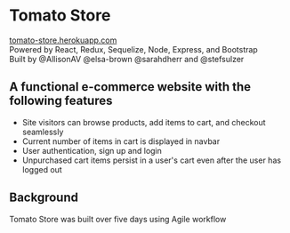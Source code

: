 # Tomato Store

[tomato-store.herokuapp.com](tomato-store.herokuapp.com)   
Powered by React, Redux, Sequelize, Node, Express, and Bootstrap  
Built by @AllisonAV @elsa-brown @sarahdherr and @stefsulzer 


## A functional e-commerce website with the following features
* Site visitors can browse products, add items to cart, and checkout seamlessly
* Current number of items in cart is displayed in navbar
* User authentication, sign up and login
* Unpurchased cart items persist in a user's cart even after the user has logged out

## Background
Tomato Store was built over five days using Agile workflow
